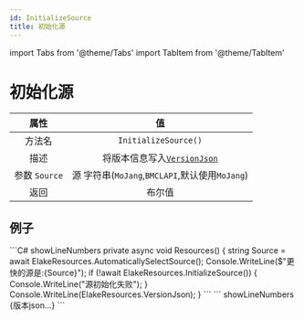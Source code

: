 ```yaml
---
id: InitializeSource
title: 初始化源
---
```


import Tabs from '@theme/Tabs'
import TabItem from '@theme/TabItem'

# 初始化源

|     属性      |                       值                       |
| :-----------: | :--------------------------------------------: |
|    方法名     |              `InitializeSource()`              |
|     描述      | 将版本信息写入[`VersionJson`](../Variables/VersionJson)  |
| 参数 `Source` | 源 字符串(`MoJang`,`BMCLAPI`,默认使用`MoJang`) |
|     返回      |                     布尔值                     |

## 例子

<Tabs>
    <TabItem value="Code" label="代码">
        ```C# showLineNumbers
        private async void Resources()
        {
            string Source = await ElakeResources.AutomaticallySelectSource();
            Console.WriteLine($"更快的源是:{Source}");
            if (!await ElakeResources.InitializeSource())
            {
                Console.WriteLine("源初始化失败");
            }
            Console.WriteLine(ElakeResources.VersionJson);
        }
        ```
    </TabItem>
    <TabItem value="Return" label="返回">
        ``` showLineNumbers
        {版本json...}
        ```
    </TabItem>
</Tabs>
